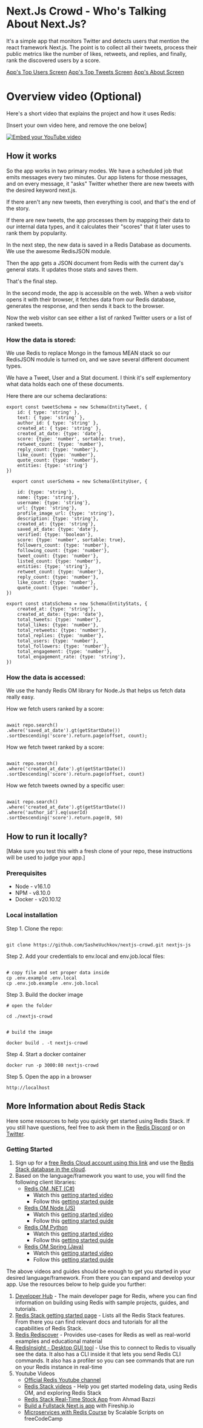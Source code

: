 # Next.Js Crowd - Who's Talking About Next.Js?

It's a simple app that monitors Twitter and detects users that mention the react framework Next.js. The point is to collect all their tweets, process their public metrics like the number of likes, retweets, and replies, and finally, rank the discovered users by a score.

[App's Top Users Screen](https://nextjs.buhalbu.com/images/nextjs-crowd-screenshot1.jpg)
[App's Top Tweets Screen](https://nextjs.buhalbu.com/images/nextjs-crowd-screenshot1.jpg)
[App's About Screen](https://nextjs.buhalbu.com/images/nextjs-crowd-screenshot1.jpg)


# Overview video (Optional)

Here's a short video that explains the project and how it uses Redis:

[Insert your own video here, and remove the one below]

[![Embed your YouTube video](https://i.ytimg.com/vi/QDa-ZEHurxA/maxresdefault.jpg)](https://www.youtube.com/watch?v=QDa-ZEHurxA)

## How it works

So the app works in two primary modes. We have a scheduled job that emits messages every two minutes. Our app listens for those messages, and on every message, it "asks" Twitter whether there are new tweets with the desired keyword next.js.

If there aren't any new tweets, then everything is cool, and that's the end of the story.

If there are new tweets, the app processes them by mapping their data to our internal data types, and it calculates their "scores" that it later uses to rank them by popularity.

In the next step, the new data is saved in a Redis Database as documents. We use the awesome RedisJSON module.

Then the app gets a JSON document from Redis with the current day's general stats. It updates those stats and saves them.

That's the final step.

In the second mode, the app is accessible on the web. When a web visitor opens it with their browser, it fetches data from our Redis database, generates the response, and then sends it back to the browser.

Now the web visitor can see either a list of ranked Twitter users or a list of ranked tweets.

### How the data is stored:

We use Redis to replace Mongo in the famous MEAN stack so our RedisJSON module is turned on, and we save several different document types.

We have a Tweet, User and a Stat document. I think it's self explementory what data holds each one of these documents.

Here there are our schema declarations:

```
export const tweetSchema = new Schema(EntityTweet, {
    id: { type: 'string' },
    text: { type: 'string' },
    author_id: { type: 'string' },
    created_at: { type: 'string' },
    created_at_date: {type: 'date'},
    score: {type: 'number', sortable: true},
    retweet_count: {type: 'number'}, 
    reply_count: {type: 'number'},
    like_count: {type: 'number'}, 
    quote_count: {type: 'number'},
    entities: {type: 'string'}
})
```

```
  export const userSchema = new Schema(EntityUser, {

    id: {type: 'string'},
    name: {type: 'string'},
    username: {type: 'string'},
    url: {type: 'string'},
    profile_image_url: {type: 'string'},
    description: {type: 'string'},
    created_at: {type: 'string'},
    saved_at_date: {type: 'date'},
    verified: {type: 'boolean'},
    score: {type: 'number', sortable: true},
    followers_count: {type: 'number'},
    following_count: {type: 'number'},
    tweet_count: {type: 'number'},
    listed_count: {type: 'number'},
    entities: {type: 'string'},
    retweet_count: {type: 'number'},
    reply_count: {type: 'number'},
    like_count: {type: 'number'},
    quote_count: {type: 'number'},
})
```

```
export const statsSchema = new Schema(EntityStats, {
    created_at: {type: 'string'},
    created_at_date: {type: 'date'},
    total_tweets: {type: 'number'},
    total_likes: {type: 'number'},
    total_retweets: {type: 'number'},
    total_replies: {type: 'number'},
    total_users: {type: 'number'},
    total_followers: {type: 'number'},
    total_engagement: {type: 'number'},
    total_engagement_rate: {type: 'string'},
})
```
### How the data is accessed:

We use the handy Redis OM library for Node.Js that helps us fetch data really easy.

How we fetch users ranked by a score:

```

await repo.search()
.where('saved_at_date').gt(getStartDate())
.sortDescending('score').return.page(offset, count);

```

How we fetch tweet ranked by a score:

```

await repo.search()
.where('created_at_date').gt(getStartDate())
.sortDescending('score').return.page(offset, count)

```

How we fetch tweets owned by a specific user:

```

await repo.search()
.where('created_at_date').gt(getStartDate())
.where('author_id').eq(userId)
.sortDescending('score').return.page(0, 50)

```

## How to run it locally?

[Make sure you test this with a fresh clone of your repo, these instructions will be used to judge your app.]

### Prerequisites

- Node - v16.1.0
- NPM - v8.10.0
- Docker - v20.10.12

### Local installation

Step 1. Clone the repo:

```

git clone https://github.com/SasheVuchkov/nextjs-crowd.git nextjs-js

```

Step 2. Add your credentials to env.local and env.job.local files:

```

# copy file and set proper data inside
cp .env.example .env.local
cp .env.job.example .env.job.local

```

Step 3. Build the docker image

```
# open the folder

cd ./nextjs-crowd


# build the image

docker build . -t nextjs-crowd

```

Step 4. Start a docker container

```
docker run -p 3000:80 nextjs-crowd

```

Step 5. Open the app in a browser

```
http://localhost
```

## More Information about Redis Stack

Here some resources to help you quickly get started using Redis Stack. If you still have questions, feel free to ask them in the [Redis Discord](https://discord.gg/redis) or on [Twitter](https://twitter.com/redisinc).

### Getting Started

1. Sign up for a [free Redis Cloud account using this link](https://redis.info/try-free-dev-to) and use the [Redis Stack database in the cloud](https://developer.redis.com/create/rediscloud).
1. Based on the language/framework you want to use, you will find the following client libraries:
    - [Redis OM .NET (C#)](https://github.com/redis/redis-om-dotnet)
        - Watch this [getting started video](https://www.youtube.com/watch?v=ZHPXKrJCYNA)
        - Follow this [getting started guide](https://redis.io/docs/stack/get-started/tutorials/stack-dotnet/)
    - [Redis OM Node (JS)](https://github.com/redis/redis-om-node)
        - Watch this [getting started video](https://www.youtube.com/watch?v=KUfufrwpBkM)
        - Follow this [getting started guide](https://redis.io/docs/stack/get-started/tutorials/stack-node/)
    - [Redis OM Python](https://github.com/redis/redis-om-python)
        - Watch this [getting started video](https://www.youtube.com/watch?v=PPT1FElAS84)
        - Follow this [getting started guide](https://redis.io/docs/stack/get-started/tutorials/stack-python/)
    - [Redis OM Spring (Java)](https://github.com/redis/redis-om-spring)
        - Watch this [getting started video](https://www.youtube.com/watch?v=YhQX8pHy3hk)
        - Follow this [getting started guide](https://redis.io/docs/stack/get-started/tutorials/stack-spring/)

The above videos and guides should be enough to get you started in your desired language/framework. From there you can expand and develop your app. Use the resources below to help guide you further:

1. [Developer Hub](https://redis.info/devhub) - The main developer page for Redis, where you can find information on building using Redis with sample projects, guides, and tutorials.
1. [Redis Stack getting started page](https://redis.io/docs/stack/) - Lists all the Redis Stack features. From there you can find relevant docs and tutorials for all the capabilities of Redis Stack.
1. [Redis Rediscover](https://redis.com/rediscover/) - Provides use-cases for Redis as well as real-world examples and educational material
1. [RedisInsight - Desktop GUI tool](https://redis.info/redisinsight) - Use this to connect to Redis to visually see the data. It also has a CLI inside it that lets you send Redis CLI commands. It also has a profiler so you can see commands that are run on your Redis instance in real-time
1. Youtube Videos
    - [Official Redis Youtube channel](https://redis.info/youtube)
    - [Redis Stack videos](https://www.youtube.com/watch?v=LaiQFZ5bXaM&list=PL83Wfqi-zYZFIQyTMUU6X7rPW2kVV-Ppb) - Help you get started modeling data, using Redis OM, and exploring Redis Stack
    - [Redis Stack Real-Time Stock App](https://www.youtube.com/watch?v=mUNFvyrsl8Q) from Ahmad Bazzi
    - [Build a Fullstack Next.js app](https://www.youtube.com/watch?v=DOIWQddRD5M) with Fireship.io
    - [Microservices with Redis Course](https://www.youtube.com/watch?v=Cy9fAvsXGZA) by Scalable Scripts on freeCodeCamp
